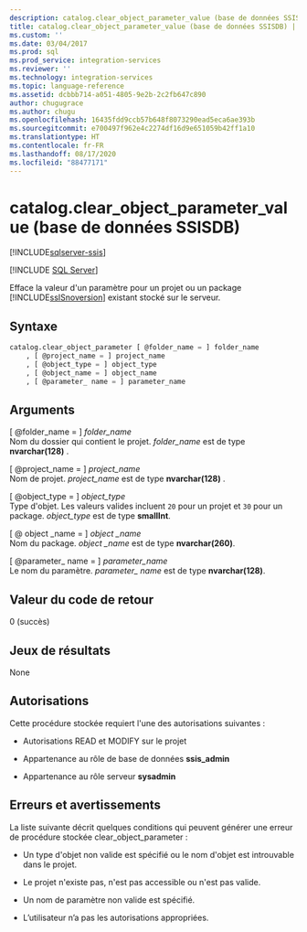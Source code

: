 ```yaml
---
description: catalog.clear_object_parameter_value (base de données SSISDB)
title: catalog.clear_object_parameter_value (base de données SSISDB) | Microsoft Docs
ms.custom: ''
ms.date: 03/04/2017
ms.prod: sql
ms.prod_service: integration-services
ms.reviewer: ''
ms.technology: integration-services
ms.topic: language-reference
ms.assetid: dcbbb714-a051-4805-9e2b-2c2fb647c890
author: chugugrace
ms.author: chugu
ms.openlocfilehash: 16435fdd9ccb57b648f8073290ead5eca6ae393b
ms.sourcegitcommit: e700497f962e4c2274df16d9e651059b42ff1a10
ms.translationtype: HT
ms.contentlocale: fr-FR
ms.lasthandoff: 08/17/2020
ms.locfileid: "88477171"
---
```

# <a name="catalogclear_object_parameter_value-ssisdb-database"></a>catalog.clear_object_parameter_value (base de données SSISDB)

[!INCLUDE[sqlserver-ssis](../../includes/applies-to-version/sqlserver-ssis.md)]


[!INCLUDE [SQL Server](../../includes/applies-to-version/sqlserver.md)]

  Efface la valeur d'un paramètre pour un projet ou un package [!INCLUDE[ssISnoversion](../../includes/ssisnoversion-md.md)] existant stocké sur le serveur.  
  
## <a name="syntax"></a>Syntaxe  
  
```sql  
catalog.clear_object_parameter [ @folder_name = ] folder_name   
    , [ @project_name = ] project_name   
    , [ @object_type = ] object_type   
    , [ @object_name = ] object_name   
    , [ @parameter_ name = ] parameter_name  
```  
  
## <a name="arguments"></a>Arguments  
 [ \@folder_name = ] *folder_name*  
 Nom du dossier qui contient le projet. *folder_name* est de type **nvarchar(128)** .  
  
 [ \@project_name = ] *project_name*  
 Nom de projet. *project_name* est de type **nvarchar(128)** .  
  
 [ \@object_type = ] *object_type*  
 Type d'objet. Les valeurs valides incluent `20` pour un projet et `30` pour un package. *object_type* est de type **smallInt**.  
  
 [ \@ object _name = ] *object _name*  
 Nom du package. *object _name* est de type **nvarchar(260)**.  
  
 [ \@parameter_ name = ] *parameter_name*  
 Le nom du paramètre. *parameter_ name* est de type **nvarchar(128)**.  
  
## <a name="return-code-value"></a>Valeur du code de retour  
 0 (succès)  
  
## <a name="result-sets"></a>Jeux de résultats  
 None  
  
## <a name="permissions"></a>Autorisations  
 Cette procédure stockée requiert l'une des autorisations suivantes :  
  
-   Autorisations READ et MODIFY sur le projet  
  
-   Appartenance au rôle de base de données **ssis_admin**  
  
-   Appartenance au rôle serveur **sysadmin**  
  
## <a name="errors-and-warnings"></a>Erreurs et avertissements  
 La liste suivante décrit quelques conditions qui peuvent générer une erreur de procédure stockée clear_object_parameter :  
  
-   Un type d'objet non valide est spécifié ou le nom d'objet est introuvable dans le projet.  
  
-   Le projet n'existe pas, n'est pas accessible ou n'est pas valide.  
  
-   Un nom de paramètre non valide est spécifié.  
  
-   L’utilisateur n’a pas les autorisations appropriées.  
  
  
